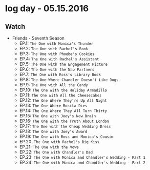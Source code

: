 # log day - 05.15.2016

## Watch

- Friends - Seventh Season
  - EP.1: `The One with Monica's Thunder`
  - EP.2: `The One with Rachel's Book`
  - EP.3: `The One with Phoebe's Cookies`
  - EP.4: `The One with Rachel's Assistant`
  - EP.5: `The One with the Engagement Picture`
  - EP.6: `The One with the Nap Partners`
  - EP.7: `The One with Ross's Library Book`
  - EP.8: `The One Where Chandler Doesn't Like Dogs`
  - EP.9: `The One with All the Candy`
  - EP.10: `The One with the Holiday Armadillo`
  - EP.11: `The One with All the Cheesecakes`
  - EP.12: `The One Where They're Up All Night`
  - EP.13: `The One Where Rosita Dies`
  - EP.14: `The One Where They All Turn Thirty`
  - EP.15: `The One with Joey's New Brain`
  - EP.16: `The One with the Truth About London`
  - EP.17: `The One with the Cheap Wedding Dress`
  - EP.18: `The One with Joey's Award`
  - EP.19: `The One with Ross and Monica's Cousin`
  - EP.20: `The One with Rachel's Big Kiss`
  - EP.21: `The One with the Vows`
  - EP.22: `The One with Chandler's Dad`
  - EP.23: `The One with Monica and Chandler's Wedding - Part 1`
  - EP.24: `The One with Monica and Chandler's Wedding - Part 2`
